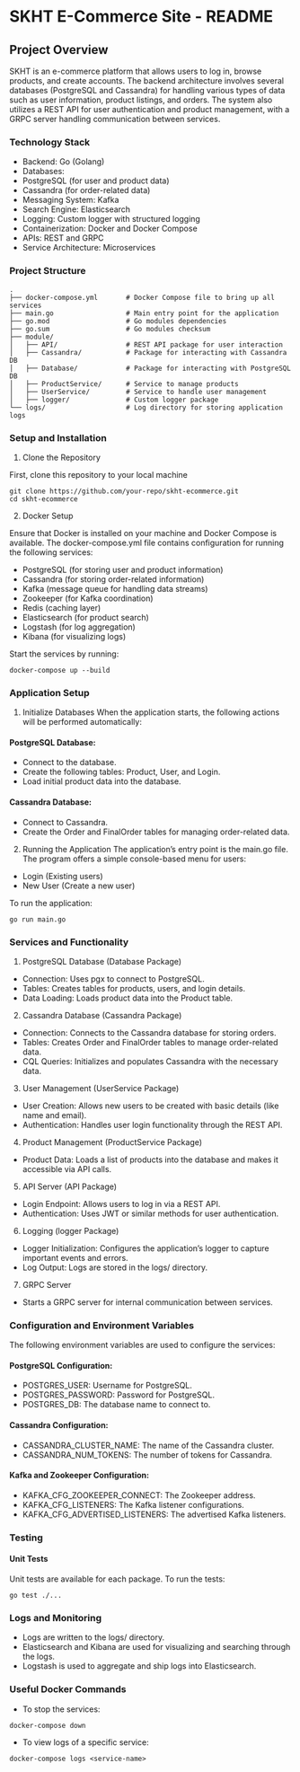 # SKHT E-Commerce Site - README

## Project Overview

SKHT is an e-commerce platform that allows users to log in, browse products, and create accounts. The backend architecture involves several databases (PostgreSQL and Cassandra) for handling various types of data such as user information, product listings, and orders. The system also utilizes a REST API for user authentication and product management, with a GRPC server handling communication between services.

### Technology Stack

- Backend: Go (Golang)
- Databases:
- PostgreSQL (for user and product data)
- Cassandra (for order-related data)
- Messaging System: Kafka
- Search Engine: Elasticsearch
- Logging: Custom logger with structured logging
- Containerization: Docker and Docker Compose
- APIs: REST and GRPC
- Service Architecture: Microservices

### Project Structure

````
.
├── docker-compose.yml       # Docker Compose file to bring up all services
├── main.go                  # Main entry point for the application
├── go.mod                   # Go modules dependencies
├── go.sum                   # Go modules checksum
├── module/
│   ├── API/                 # REST API package for user interaction
│   ├── Cassandra/           # Package for interacting with Cassandra DB
│   ├── Database/            # Package for interacting with PostgreSQL DB
│   ├── ProductService/      # Service to manage products
│   ├── UserService/         # Service to handle user management
│   ├── logger/              # Custom logger package
└── logs/                    # Log directory for storing application logs

````

### Setup and Installation

1. Clone the Repository

First, clone this repository to your local machine
````
git clone https://github.com/your-repo/skht-ecommerce.git
cd skht-ecommerce
````

2. Docker Setup

Ensure that Docker is installed on your machine and Docker Compose is available. The docker-compose.yml file contains configuration for running the following services:

- PostgreSQL (for storing user and product information)
- Cassandra (for storing order-related information)
- Kafka (message queue for handling data streams)
- Zookeeper (for Kafka coordination)
- Redis (caching layer)
- Elasticsearch (for product search)
- Logstash (for log aggregation)
- Kibana (for visualizing logs)

Start the services by running:
```
docker-compose up --build

```

### Application Setup

1. Initialize Databases
When the application starts, the following actions will be performed automatically:

#### PostgreSQL Database:

- Connect to the database.
- Create the following tables: Product, User, and Login.
- Load initial product data into the database.

#### Cassandra Database:

- Connect to Cassandra.
- Create the Order and FinalOrder tables for managing order-related data.
2. Running the Application
The application’s entry point is the main.go file. The program offers a simple console-based menu for users:

- Login (Existing users)
- New User (Create a new user)

To run the application:
  ```
  go run main.go
  ```

### Services and Functionality

1. PostgreSQL Database (Database Package)
- Connection: Uses pgx to connect to PostgreSQL.
- Tables: Creates tables for products, users, and login details.
- Data Loading: Loads product data into the Product table.
2. Cassandra Database (Cassandra Package)
- Connection: Connects to the Cassandra database for storing orders.
- Tables: Creates Order and FinalOrder tables to manage order-related data.
- CQL Queries: Initializes and populates Cassandra with the necessary data.
3. User Management (UserService Package)
- User Creation: Allows new users to be created with basic details (like name and email).
- Authentication: Handles user login functionality through the REST API.
4. Product Management (ProductService Package)
- Product Data: Loads a list of products into the database and makes it accessible via API calls.
5. API Server (API Package)
- Login Endpoint: Allows users to log in via a REST API.
- Authentication: Uses JWT or similar methods for user authentication.
6. Logging (logger Package)
- Logger Initialization: Configures the application’s logger to capture important events and errors.
- Log Output: Logs are stored in the logs/ directory.
7. GRPC Server
- Starts a GRPC server for internal communication between services.

### Configuration and Environment Variables

The following environment variables are used to configure the services:

#### PostgreSQL Configuration:
- POSTGRES_USER: Username for PostgreSQL.
- POSTGRES_PASSWORD: Password for PostgreSQL.
- POSTGRES_DB: The database name to connect to.
#### Cassandra Configuration:
- CASSANDRA_CLUSTER_NAME: The name of the Cassandra cluster.
- CASSANDRA_NUM_TOKENS: The number of tokens for Cassandra.
#### Kafka and Zookeeper Configuration:
- KAFKA_CFG_ZOOKEEPER_CONNECT: The Zookeeper address.
- KAFKA_CFG_LISTENERS: The Kafka listener configurations.
- KAFKA_CFG_ADVERTISED_LISTENERS: The advertised Kafka listeners.
  
### Testing

#### Unit Tests
Unit tests are available for each package. To run the tests:
```
go test ./...

```
### Logs and Monitoring

- Logs are written to the logs/ directory.
- Elasticsearch and Kibana are used for visualizing and searching through the logs.
- Logstash is used to aggregate and ship logs into Elasticsearch.

### Useful Docker Commands

- To stop the services:
```
docker-compose down

```
- To view logs of a specific service:
```
docker-compose logs <service-name>

```
